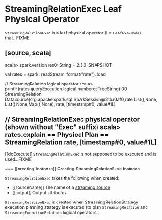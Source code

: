 # StreamingRelationExec Leaf Physical Operator

`StreamingRelationExec` is a leaf physical operator (i.e. `LeafExecNode`) that...FIXME

[source, scala]
----
scala> spark.version
res0: String = 2.3.0-SNAPSHOT

val rates = spark.
  readStream.
  format("rate").
  load

// StreamingRelation logical operator
scala> println(rates.queryExecution.logical.numberedTreeString)
00 StreamingRelation DataSource(org.apache.spark.sql.SparkSession@31ba0af0,rate,List(),None,List(),None,Map(),None), rate, [timestamp#0, value#1L]

// StreamingRelationExec physical operator (shown without "Exec" suffix)
scala> rates.explain
== Physical Plan ==
StreamingRelation rate, [timestamp#0, value#1L]
----

[[doExecute]]
`StreamingRelationExec` is not supposed to be executed and is used...FIXME

=== [[creating-instance]] Creating StreamingRelationExec Instance

`StreamingRelationExec` takes the following when created:

* [[sourceName]] The name of a [streaming source](../Source.md)
* [[output]] Output attributes

`StreamingRelationExec` is created when [StreamingRelationStrategy](../StreamingRelationStrategy.md) execution planning strategy is executed (to plan `StreamingRelation` and `StreamingExecutionRelation` logical operators).
